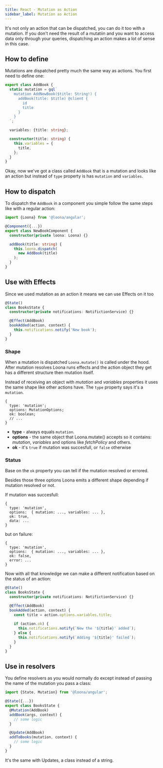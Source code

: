 ```yaml
---
title: React - Mutation as Action
sidebar_label: Mutation as Action
---
```


It's not only an action that can be dispatched, you can do it too with a mutation. If you don't need the result of a mutatiin and you want to access data only through your queries, dispatching an action makes a lot of sense in this case.

## How to define

Mutations are dispatched pretty much the same way as actions. You first need to define one:

```typescript
export class AddBook {
  static mutation = gql`
    mutation AddNewBook($title: String!) {
      addBook(title: $title) @client {
        id
        title
      }
    }
  `;

  variables: {title: string};

  constructor(title: string) {
    this.variables = {
      title,
    };
  }
}
```

Okay, now we've got a class called `AddBook` that is a mutation and looks like an action but instead of `type` property is has `mutation` and `variables`.

## How to dispatch

To dispatch the `AddBook` in a component you simple follow the same steps like with a regular action:

```typescript
import {Loona} from '@loona/angular';

@Component({...})
export class NewBookComponent {
  constructor(private loona: Loona) {}

  addBook(title: string) {
    this.loona.dispatch(
      new AddBook(title)
    );
  }
}
```

## Use with Effects

Since we used mutation as an action it means we can use Effects on it too

```typescript
@State()
class BooksState {
  constructor(private notifications: NotifictionService) {}

  @Effect(AddBook)
  bookAdded(action, context) {
    this.notifications.notify('New book');
  }
}
```

### Shape

When a mutation is dispatched `Loona.mutate()` is called under the hood. After mutation resolves Loona runs effects and the action object they get has a different structure then mutation itself.

Instead of receiving an object with _mutation_ and _variables_ properties it uses the same shape like other actions have. The `type` property says it's a `mutation`.

```
{
  type: 'mutation';
  options: MutationOptions;
  ok: boolean;
  // ...
}
```

- **type** - always equals `mutation`.
- **options** - the same object that Loona.mutate() accepts so it contains: _mutation_, _variables_ and options like _fetchPolicy_ and others.
- **ok** - it's `true` if mutation was succesfull, or `false` otherwise

### Status

Base on the `ok` property you can tell if the mutation resolved or errored.

Besides those three options Loona emits a different shape depending if mutation resolved or not.

If mutation was succesfull:

```
{
  type: 'mutation',
  options:  { mutation: ..., variables: ... },
  ok: true,
  data: ...
}
```

but on failure:

```
{
  type: 'mutation',
  options:  { mutation: ..., variables: ... },
  ok: false,
  error: ...
}
```

Now with all that knowledge we can make a different notification based on the status of an action:

```typescript
@State()
class BooksState {
  constructor(private notifications: NotifictionService) {}

  @Effect(AddBook)
  bookAdded(action, context) {
    const title = action.options.variables.title;
    
    if (action.ok) {
      this.notifications.notify(`New the '${title}' added`);
    } else {
      this.notifications.notify(`Adding '${title}' failed`);
    }
  }
}
```

## Use in resolvers

You define resolvers as you would normally do except instead of passing the name of the mutation you pass a class:

```typescript
import {State, Mutation} from '@loona/angular';

@State({...})
export class BooksState {
  @Mutation(AddBook)
  addBook(args, context) {
    // some logic
  }

  @Update(AddBook)
  addToBooks(mutation, context) {
    // some logic
  }
}
```

It's the same with Updates, a class instead of a string.

